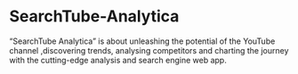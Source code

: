 # SearchTube-Analytica
“SearchTube Analytica” is about unleashing the potential of the YouTube channel ,discovering trends, analysing competitors and charting the journey with the cutting-edge analysis and search engine web app.
